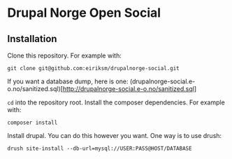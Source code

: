# Drupal Norge Open Social

## Installation

Clone this repository. For example with:

`git clone git@github.com:eiriksm/drupalnorge-social.git`

If you want a database dump, here is one: (drupalnorge-social.e-o.no/sanitized.sql)[http://drupalnorge-social.e-o.no/sanitized.sql]

`cd` into the repository root. Install the composer dependencies. For example with:

`composer install`

Install drupal. You can do this however you want. One way is to use drush:

`drush site-install --db-url=mysql://USER:PASS@HOST/DATABASE`
